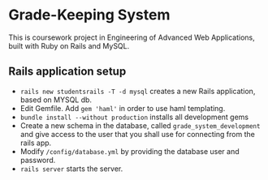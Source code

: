 # Grade-Keeping System

This is coursework project in Engineering of Advanced Web Applications, built with Ruby on Rails and MySQL.

## Rails application setup
- `rails new studentsrails -T -d mysql` creates a new Rails application, based on MYSQL db.
- Edit Gemfile. Add `gem 'haml'` in order to use haml templating.
- `bundle install --without production` installs all development gems
- Create a new schema in the database, called `grade_system_development` and give access to the user that you shall use for connecting from the rails app.
- Modify `/config/database.yml` by providing the database user and password.
- `rails server` starts the server.